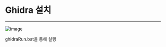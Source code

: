 # Ghidra 설치
---




![image](https://user-images.githubusercontent.com/53963779/201042045-89dd8f7c-1d24-426d-8cf6-fc0c2875348f.png)

ghidraRun.bat을 통해 실행

